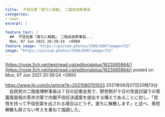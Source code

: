 ```yaml
---
title:  不信任案「直ちに解散」　二階自民幹事長  
categories:
- news
excerpt: |
  
feature_text: |
  ##  不信任案「直ちに解散」　二階自民幹事長...
  Mon, 07 Jun 2021 20:39:24  +0900
feature_image: "https://picsum.photos/2560/600?image=733"
image: "https://picsum.photos/2560/600?image=733"
---
```


[https://rosie.5ch.net/test/read.cgi/editorialplus/1623065964/](https://rosie.5ch.net/test/read.cgi/editorialplus/1623065964/)
posted on Mon, 07 Jun 2021 20:39:24  +0900

<!--more-->

https://www.jiji.com/jc/article?k=2021060701033 2021年06月07日20時13分 　自民党の二階俊博幹事長は７日の記者会見で、野党側が９日の党首討論での菅義偉首相の答弁次第で内閣不信任決議案を提出する構えであることに対し、「覚悟を持って不信任案を出される場合はどうぞ。直ちに解散します」と述べ、衆院解散も辞さない考えを重ねて強調した。
